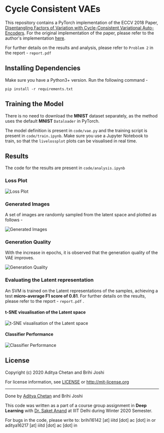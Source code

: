 # Cycle Consistent VAEs

This repository contains a PyTorch implementation of the ECCV 2018 Paper, [Disentangling Factors of Variation with Cycle-Consistent Variational Auto-Encoders](https://arxiv.org/abs/1804.10469). For the original implementation of the paper, please refer to the author's implementation [here](https://github.com/ananyahjha93/cycle-consistent-vae).

For further details on the results and analysis, please refer to ```Problem 2``` in the report - ```report.pdf``` 


## Installing Dependencies

Make sure you have a Python3+ version. Run the following command - 

```
pip install -r requirements.txt
```

## Training the Model

There is no need to download the __MNIST__ dataset separately, as the method uses the default __MNIST__ ```Dataloader``` in PyTorch.

The model definition is present in ```code/vae.py``` and the training script is present in ```code/train.ipynb```. Make sure you use a Jupyter Notebook to train, so that the ```livelossplot``` plots can be visualised in real time.

 
## Results

The code for the results are present in ```code/analysis.ipynb``` 

### Loss Plot

![Loss Plot](./figures/vanilla_vae_test.png)

### Generated Images

A set of images are randomly sampled from the latent space and plotted as follows - 

![Generated Images](./figures/trained_random_generated.png)

### Generation Quality

With the increase in epochs, it is observed that the generation quality of the VAE improves.

![Generation Quality](./figures/generation_quality.png)

### Evaluating the Latent representation

An SVM is trained on the Latent representations of the samples, achieving a test __micro-average F1 score of 0.81__. For further details on the results, please refer to the report - ```report.pdf``` .

#### t-SNE visualisation of the Latent space

![t-SNE visualisation of the Latent space](./figures/latent_tsne.png)

#### Classifier Performance

![Classifier Performance](./figures/latent_confusion_matrix.png)


## License 

Copyright (c) 2020 Aditya Chetan and Brihi Joshi

For license information, see [LICENSE](LICENSE) or http://mit-license.org


- - -

Done by [Aditya Chetan](https://github.com/justachetan) and Brihi Joshi


This code was written as a part of a course group assignment in **Deep Learning** with [Dr. Saket Anand](https://www.iiitd.ac.in/anands) at IIIT Delhi during Winter 2020 Semester.

For bugs in the code, please write to: brihi16142 [at] iiitd [dot] ac [dot] in or aditya16217 [at] iiitd [dot] ac [dot] in
